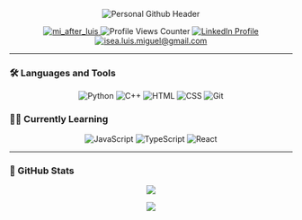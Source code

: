 <p align="center">
  <img src="./github-header-image.png" alt="Personal Github Header"/>
</p>

<p align="center"> 
  <a href="https://twitter.com/lm_isea" target="_blank">
    <img src="https://img.shields.io/twitter/follow/lm_isea?color=00acee&logo=twitter&style=for-the-badge" alt="mi_after_luis"/>
  </a> 
  <img src="https://komarev.com/ghpvc/?username=lmisea&style=for-the-badge&color=blueviolet" alt="Profile Views Counter">
  <a href="https://www.linkedin.com/in/luis-miguel-isea/" target="_blank">
    <img src="https://img.shields.io/badge/linkedin-%230077B5.svg?style=for-the-badge&logo=linkedin&logoColor=white" alt="LinkedIn Profile"/>
  </a>
  <a href="mailto:isea.luis.miguel@gmail.com" target="_blank">
    <img src="https://img.shields.io/badge/Gmail-D14836?style=for-the-badge&logo=gmail&logoColor=white" alt="isea.luis.miguel@gmail.com"/>
  </a>
</p>

---

### :hammer_and_wrench: Languages and Tools
<p align="center">
  <img src="https://img.shields.io/badge/python-3670A0?style=for-the-badge&logo=python&logoColor=ffdd54" alt="Python"/> 
  <img src="https://img.shields.io/badge/c++-%2300599C.svg?style=for-the-badge&logo=c%2B%2B&logoColor=white" alt="C++"/>
  <img src="https://img.shields.io/badge/html5-%23E34F26.svg?style=for-the-badge&logo=html5&logoColor=white" alt="HTML"/>
  <img src="https://img.shields.io/badge/css3-%231572B6.svg?style=for-the-badge&logo=css3&logoColor=white" alt="CSS"/>
  <img src="https://img.shields.io/badge/git-%23F05033.svg?style=for-the-badge&logo=git&logoColor=white" alt="Git"/>
</p>

### 📖📔 Currently Learning
<p align="center">
  <img src="https://img.shields.io/badge/javascript-%23323330.svg?style=for-the-badge&logo=javascript&logoColor=%23F7DF1E" alt="JavaScript"/>
  <img src="https://img.shields.io/badge/typescript-%23007ACC.svg?style=for-the-badge&logo=typescript&logoColor=white" alt="TypeScript"/>
  <img src="https://img.shields.io/badge/react-%2320232a.svg?style=for-the-badge&logo=react&logoColor=%2361DAFB" alt="React"/>
</p>

---

### 🥇 GitHub Stats
<p align="center">
  <a href="https://git.io/streak-stats">
    <img src="https://streak-stats.demolab.com?user=lmisea&theme=black-ice"/>
  </a> 
</p>

<p align="center">
  <a href="https://github.com/anuraghazra/github-readme-stats">
    <img src="https://github-readme-stats-delta-plum.vercel.app/api/top-langs/?username=lmisea&theme=react&title_color=00E6FE&bg_color=131313&layout=compact"/>
  </a>
</p>

<!---
LuimiDev/LuimiDev is a ✨ special ✨ repository because its `README.md` (this file) appears on your GitHub profile.
You can click the Preview link to take a look at your changes.
https://github-readme-stats-delta-plum.vercel.app/
--->
